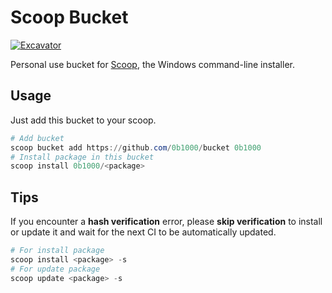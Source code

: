 # Scoop Bucket

[![Excavator](https://github.com/0b1000/bucket/actions/workflows/excavator.yml/badge.svg)](https://github.com/0b1000/bucket/actions/workflows/excavator.yml)

Personal use bucket for [Scoop](https://scoop.sh), the Windows command-line installer.

## Usage

Just add this bucket to your scoop.

```powershell
# Add bucket
scoop bucket add https://github.com/0b1000/bucket 0b1000
# Install package in this bucket
scoop install 0b1000/<package>
```

## Tips

If you encounter a **hash verification** error, please **skip verification** to install or update it and wait for the next CI to be automatically updated.

```powershell
# For install package
scoop install <package> -s
# For update package
scoop update <package> -s
```

